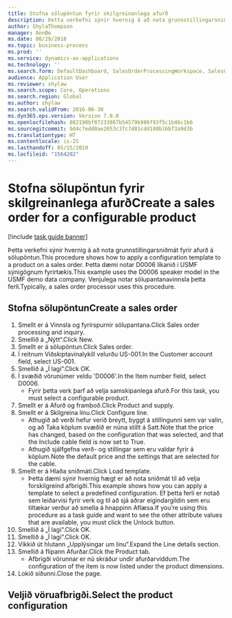 ```yaml
---
title: Stofna sölupöntun fyrir skilgreinanlega afurð
description: Þetta verkefni sýnir hvernig á að nota grunnstillingarsniðmát fyrir afurð á sölupöntun.
author: ShylaThompson
manager: AnnBe
ms.date: 08/29/2018
ms.topic: business-process
ms.prod: ''
ms.service: dynamics-ax-applications
ms.technology: ''
ms.search.form: DefaultDashboard, SalesOrderProcessingWorkspace, SalesCreateOrder, SalesTable, PCRuntimeConfigurator, PCTemplateConfigurationSelection
audience: Application User
ms.reviewer: shylaw
ms.search.scope: Core, Operations
ms.search.region: Global
ms.author: shylaw
ms.search.validFrom: 2016-06-30
ms.dyn365.ops.version: Version 7.0.0
ms.openlocfilehash: 882198bf07233867b54579b986f93f5c1b46c1b6
ms.sourcegitcommit: 9d4c7edd0ae2053c37c7d81cdd180b16bf3a9d3b
ms.translationtype: HT
ms.contentlocale: is-IS
ms.lasthandoff: 05/15/2019
ms.locfileid: "1564202"
---
```

# <a name="create-a-sales-order-for-a-configurable-product"></a><span data-ttu-id="a84f5-103">Stofna sölupöntun fyrir skilgreinanlega afurð</span><span class="sxs-lookup"><span data-stu-id="a84f5-103">Create a sales order for a configurable product</span></span>

[!include [task guide banner](../../includes/task-guide-banner.md)]

<span data-ttu-id="a84f5-104">Þetta verkefni sýnir hvernig á að nota grunnstillingarsniðmát fyrir afurð á sölupöntun.</span><span class="sxs-lookup"><span data-stu-id="a84f5-104">This procedure shows how to apply a configuration template to a product on a sales order.</span></span> <span data-ttu-id="a84f5-105">Þetta dæmi notar D0006 líkanið í USMF sýnigögnum fyrirtækis.</span><span class="sxs-lookup"><span data-stu-id="a84f5-105">This example uses the D0006 speaker model in the USMF demo data company.</span></span> <span data-ttu-id="a84f5-106">Venjulega notar sölupantanavinnsla þetta ferli.</span><span class="sxs-lookup"><span data-stu-id="a84f5-106">Typically, a sales order processor uses this procedure.</span></span>


## <a name="create-a-sales-order"></a><span data-ttu-id="a84f5-107">Stofna sölupöntun</span><span class="sxs-lookup"><span data-stu-id="a84f5-107">Create a sales order</span></span>
1. <span data-ttu-id="a84f5-108">Smellt er á Vinnsla og fyrirspurnir sölupantana.</span><span class="sxs-lookup"><span data-stu-id="a84f5-108">Click Sales order processing and inquiry.</span></span>
2. <span data-ttu-id="a84f5-109">Smellið á „Nýtt“.</span><span class="sxs-lookup"><span data-stu-id="a84f5-109">Click New.</span></span>
3. <span data-ttu-id="a84f5-110">Smellt er á sölupöntun.</span><span class="sxs-lookup"><span data-stu-id="a84f5-110">Click Sales order.</span></span>
4. <span data-ttu-id="a84f5-111">Í reitnum Viðskiptavinalykill velurðu US-001.</span><span class="sxs-lookup"><span data-stu-id="a84f5-111">In the Customer account field, select US-001.</span></span> 
5. <span data-ttu-id="a84f5-112">Smellið á „Í lagi“.</span><span class="sxs-lookup"><span data-stu-id="a84f5-112">Click OK.</span></span>
6. <span data-ttu-id="a84f5-113">Í svæðið vörunúmer veldu 'D0006'.</span><span class="sxs-lookup"><span data-stu-id="a84f5-113">In the Item number field, select D0006.</span></span>
    * <span data-ttu-id="a84f5-114">Fyrir þetta verk þarf að velja samskipanlega afurð.</span><span class="sxs-lookup"><span data-stu-id="a84f5-114">For this task, you must select a configurable product.</span></span>  
7. <span data-ttu-id="a84f5-115">Smellt er á Afurð og framboð.</span><span class="sxs-lookup"><span data-stu-id="a84f5-115">Click Product and supply.</span></span>
8. <span data-ttu-id="a84f5-116">Smellt er á Skilgreina línu.</span><span class="sxs-lookup"><span data-stu-id="a84f5-116">Click Configure line.</span></span>
    * <span data-ttu-id="a84f5-117">Athugið að verði hefur verið breytt, byggt á stillingunni sem var valin, og að Taka köplum svæðið er núna stillt á Satt.</span><span class="sxs-lookup"><span data-stu-id="a84f5-117">Note that the price has changed, based on the configuration that was selected, and that the Include cable field is now set to True.</span></span>  
    * <span data-ttu-id="a84f5-118">Athugið sjálfgefna verð- og stillingar sem eru valdar fyrir á köplum.</span><span class="sxs-lookup"><span data-stu-id="a84f5-118">Note the default price and the settings that are selected for the cable.</span></span>  
9. <span data-ttu-id="a84f5-119">Smellt er á Hlaða sniðmáti.</span><span class="sxs-lookup"><span data-stu-id="a84f5-119">Click Load template.</span></span>
    * <span data-ttu-id="a84f5-120">Þetta dæmi sýnir hvernig hægt er að nota sniðmát til að velja forskilgreind afbrigði.</span><span class="sxs-lookup"><span data-stu-id="a84f5-120">This example shows how you can apply a template to select a predefined configuration.</span></span> <span data-ttu-id="a84f5-121">Ef þetta ferli er notað sem leiðarvísi fyrir verk og til að sjá aðrar eigindargildin sem eru tiltækar verður að smella á hnappinn Aflæsa.</span><span class="sxs-lookup"><span data-stu-id="a84f5-121">If you’re using this procedure as a task guide and want to see the other attribute values that are available, you must click the Unlock button.</span></span>  
10. <span data-ttu-id="a84f5-122">Smellið á „Í lagi“.</span><span class="sxs-lookup"><span data-stu-id="a84f5-122">Click OK.</span></span>
11. <span data-ttu-id="a84f5-123">Smellið á „Í lagi“.</span><span class="sxs-lookup"><span data-stu-id="a84f5-123">Click OK.</span></span>
12. <span data-ttu-id="a84f5-124">Víkkið út hlutann „Upplýsingar um línu“.</span><span class="sxs-lookup"><span data-stu-id="a84f5-124">Expand the Line details section.</span></span>
13. <span data-ttu-id="a84f5-125">Smellið á flipann Afurðar.</span><span class="sxs-lookup"><span data-stu-id="a84f5-125">Click the Product tab.</span></span>
    * <span data-ttu-id="a84f5-126">Afbrigði vörunnar er nú skráður undir afurðarvíddum.</span><span class="sxs-lookup"><span data-stu-id="a84f5-126">The configuration of the item is now listed under the product dimensions.</span></span>  
14. <span data-ttu-id="a84f5-127">Lokið síðunni.</span><span class="sxs-lookup"><span data-stu-id="a84f5-127">Close the page.</span></span>

## <a name="select-the-product-configuration"></a><span data-ttu-id="a84f5-128">Veljið vöruafbrigði.</span><span class="sxs-lookup"><span data-stu-id="a84f5-128">Select the product configuration</span></span>

